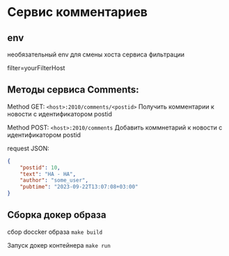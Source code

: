 # Сервис комментариев

## env

необязательный env для смены хоста сервиса фильтрации

filter=yourFilterHost

## Методы сервиса Comments:

Method GET: `<host>:2010/comments/<postid>` 
Получить комментарии к новости с идентификатором postid


Method POST: `<host>:2010/comments`
Добавить коммнетарий к новости с идентификатором postid

request JSON:
```json
{
    "postid": 10,
    "text": "HA - HA",
    "author": "some_user",
    "pubtime": "2023-09-22T13:07:08+03:00"
}
```

## Сборка докер образа

сбор doccker образа
`make build`

Запуск докер контейнера
`make run`